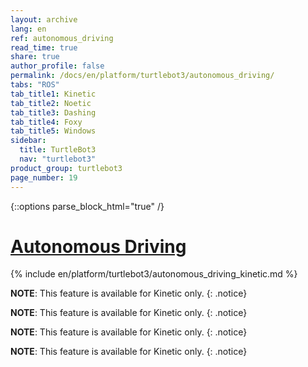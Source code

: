 ```yaml
---
layout: archive
lang: en
ref: autonomous_driving
read_time: true
share: true
author_profile: false
permalink: /docs/en/platform/turtlebot3/autonomous_driving/
tabs: "ROS"
tab_title1: Kinetic
tab_title2: Noetic
tab_title3: Dashing
tab_title4: Foxy
tab_title5: Windows
sidebar:
  title: TurtleBot3
  nav: "turtlebot3"
product_group: turtlebot3
page_number: 19
---
```


<div style="counter-reset: h1 7"></div>

{::options parse_block_html="true" /}

# [Autonomous Driving](#autonomous-driving)

<section id="{{ page.tab_title1 }}" class="tab_contents">
{% include en/platform/turtlebot3/autonomous_driving_kinetic.md %}
</section>

<section id="{{ page.tab_title2 }}" class="tab_contents">

**NOTE**: This feature is available for Kinetic only. 
{: .notice}

</section>


<section id="{{ page.tab_title3 }}" class="tab_contents">

**NOTE**: This feature is available for Kinetic only. 
{: .notice}

</section>

<section id="{{ page.tab_title4 }}" class="tab_contents">

**NOTE**: This feature is available for Kinetic only. 
{: .notice}

</section>

<section id="{{ page.tab_title5 }}" class="tab_contents">

**NOTE**: This feature is available for Kinetic only. 
{: .notice}

</section>
